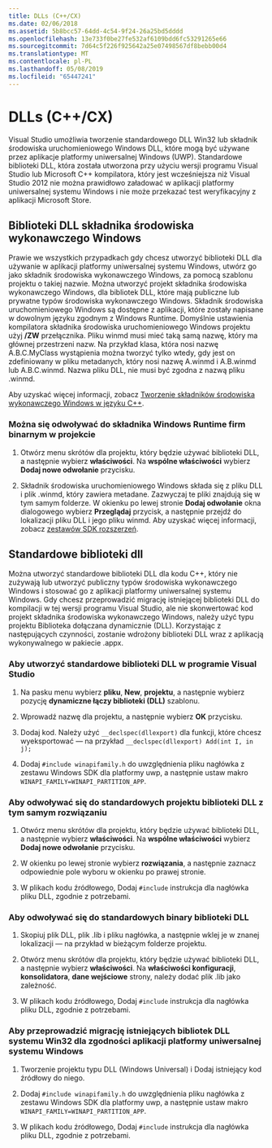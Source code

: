 ```yaml
---
title: DLLs (C++/CX)
ms.date: 02/06/2018
ms.assetid: 5b8bcc57-64dd-4c54-9f24-26a25bd5dddd
ms.openlocfilehash: 13e733f0be27fe532af6109bdd6fc53291265e66
ms.sourcegitcommit: 7d64c5f226f925642a25e07498567df8bebb00d4
ms.translationtype: MT
ms.contentlocale: pl-PL
ms.lasthandoff: 05/08/2019
ms.locfileid: "65447241"
---
```

# <a name="dlls-ccx"></a>DLLs (C++/CX)

Visual Studio umożliwia tworzenie standardowego DLL Win32 lub składnik środowiska uruchomieniowego Windows DLL, które mogą być używane przez aplikacje platformy uniwersalnej Windows (UWP). Standardowe biblioteki DLL, która została utworzona przy użyciu wersji programu Visual Studio lub Microsoft C++ kompilatora, który jest wcześniejsza niż Visual Studio 2012 nie można prawidłowo załadować w aplikacji platformy uniwersalnej systemu Windows i nie może przekazać test weryfikacyjny z aplikacji Microsoft Store.

## <a name="windows-runtime-component-dlls"></a>Biblioteki DLL składnika środowiska wykonawczego Windows

Prawie we wszystkich przypadkach gdy chcesz utworzyć biblioteki DLL dla używanie w aplikacji platformy uniwersalnej systemu Windows, utwórz go jako składnik środowiska wykonawczego Windows, za pomocą szablonu projektu o takiej nazwie. Można utworzyć projekt składnika środowiska wykonawczego Windows, dla bibliotek DLL, które mają publiczne lub prywatne typów środowiska wykonawczego Windows. Składnik środowiska uruchomieniowego Windows są dostępne z aplikacji, które zostały napisane w dowolnym języku zgodnym z Windows Runtime. Domyślnie ustawienia kompilatora składnika środowiska uruchomieniowego Windows projektu użyj **/ZW** przełącznika. Pliku winmd musi mieć taką samą nazwę, który ma głównej przestrzeni nazw. Na przykład klasa, która nosi nazwę A.B.C.MyClass wystąpienia można tworzyć tylko wtedy, gdy jest on zdefiniowany w pliku metadanych, który nosi nazwę A.winmd i A.B.winmd lub A.B.C.winmd. Nazwa pliku DLL, nie musi być zgodna z nazwą pliku .winmd.

Aby uzyskać więcej informacji, zobacz [Tworzenie składników środowiska wykonawczego Windows w języku C++](/windows/uwp/winrt-components/creating-windows-runtime-components-in-cpp).

### <a name="to-reference-a-third-party-windows-runtime-component-binary-in-your-project"></a>Można się odwoływać do składnika Windows Runtime firm binarnym w projekcie

1. Otwórz menu skrótów dla projektu, który będzie używać biblioteki DLL, a następnie wybierz **właściwości**. Na **wspólne właściwości** wybierz **Dodaj nowe odwołanie** przycisku.

1. Składnik środowiska uruchomieniowego Windows składa się z pliku DLL i plik .winmd, który zawiera metadane. Zazwyczaj te pliki znajdują się w tym samym folderze. W okienku po lewej stronie **Dodaj odwołanie** okna dialogowego wybierz **Przeglądaj** przycisk, a następnie przejdź do lokalizacji pliku DLL i jego pliku winmd. Aby uzyskać więcej informacji, zobacz [zestawów SDK rozszerzeń](/visualstudio/extensibility/creating-a-software-development-kit#ExtensionSDKs).

## <a name="standard-dlls"></a>Standardowe biblioteki dll

Można utworzyć standardowe biblioteki DLL dla kodu C++, który nie zużywają lub utworzyć publiczny typów środowiska wykonawczego Windows i stosować go z aplikacji platformy uniwersalnej systemu Windows. Gdy chcesz przeprowadzić migrację istniejącej biblioteki DLL do kompilacji w tej wersji programu Visual Studio, ale nie skonwertować kod projekt składnika środowiska wykonawczego Windows, należy użyć typu projektu Biblioteka dołączana dynamicznie (DLL). Korzystając z następujących czynności, zostanie wdrożony biblioteki DLL wraz z aplikacją wykonywalnego w pakiecie .appx.

### <a name="to-create-a-standard-dll-in-visual-studio"></a>Aby utworzyć standardowe biblioteki DLL w programie Visual Studio

1. Na pasku menu wybierz **pliku**, **New**, **projektu**, a następnie wybierz pozycję **dynamiczne łączy biblioteki (DLL)** szablonu.

1. Wprowadź nazwę dla projektu, a następnie wybierz **OK** przycisku.

1. Dodaj kod. Należy użyć `__declspec(dllexport)` dla funkcji, które chcesz wyeksportować — na przykład `__declspec(dllexport) Add(int I, in j);`

1. Dodaj `#include winapifamily.h` do uwzględnienia pliku nagłówka z zestawu Windows SDK dla platformy uwp, a następnie ustaw makro `WINAPI_FAMILY=WINAPI_PARTITION_APP`.

### <a name="to-reference-a-standard-dll-project-from-the-same-solution"></a>Aby odwoływać się do standardowych projektu biblioteki DLL z tym samym rozwiązaniu

1. Otwórz menu skrótów dla projektu, który będzie używać biblioteki DLL, a następnie wybierz **właściwości**. Na **wspólne właściwości** wybierz **Dodaj nowe odwołanie** przycisku.

1. W okienku po lewej stronie wybierz **rozwiązania**, a następnie zaznacz odpowiednie pole wyboru w okienku po prawej stronie.

1. W plikach kodu źródłowego, Dodaj `#include` instrukcja dla nagłówka pliku DLL, zgodnie z potrzebami.

### <a name="to-reference-a-standard-dll-binary"></a>Aby odwoływać się do standardowych binary biblioteki DLL

1. Skopiuj plik DLL, plik .lib i pliku nagłówka, a następnie wklej je w znanej lokalizacji — na przykład w bieżącym folderze projektu.

1. Otwórz menu skrótów dla projektu, który będzie używać biblioteki DLL, a następnie wybierz **właściwości**. Na **właściwości konfiguracji**, **konsolidatora**, **dane wejściowe** strony, należy dodać plik .lib jako zależność.

1. W plikach kodu źródłowego, Dodaj `#include` instrukcja dla nagłówka pliku DLL, zgodnie z potrzebami.

### <a name="to-migrate-an-existing-win32-dll-for-uwp-app-compatibility"></a>Aby przeprowadzić migrację istniejących bibliotek DLL systemu Win32 dla zgodności aplikacji platformy uniwersalnej systemu Windows

1. Tworzenie projektu typu DLL (Windows Universal) i Dodaj istniejący kod źródłowy do niego.

1. Dodaj `#include winapifamily.h` do uwzględnienia pliku nagłówka z zestawu Windows SDK dla platformy uwp, a następnie ustaw makro `WINAPI_FAMILY=WINAPI_PARTITION_APP`.

1. W plikach kodu źródłowego, Dodaj `#include` instrukcja dla nagłówka pliku DLL, zgodnie z potrzebami.
